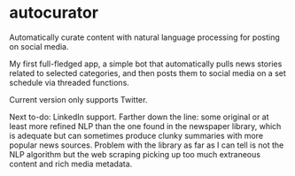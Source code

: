 # autocurator
Automatically curate content with natural language processing for posting on social media.

My first full-fledged app, a simple bot that automatically pulls news stories related to selected categories, and then posts them to social media on a set schedule via threaded functions. 

Current version only supports Twitter.

Next to-do: LinkedIn support.
Farther down the line: some original or at least more refined NLP than the one found in the newspaper library, which is adequate but can sometimes produce clunky summaries with more popular news sources. Problem with the library as far as I can tell is not the NLP algorithm but the web scraping picking up too much extraneous content and rich media metadata. 
